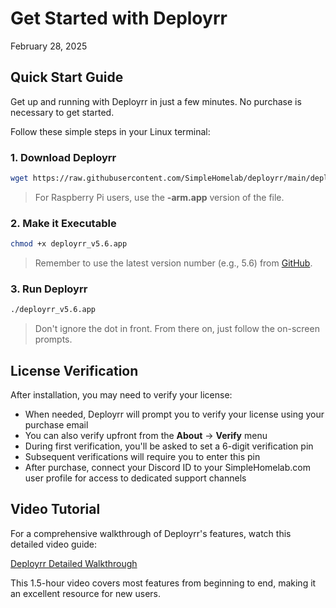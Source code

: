 # Get Started with Deployrr
February 28, 2025

## Quick Start Guide
Get up and running with Deployrr in just a few minutes. No purchase is necessary to get started.

Follow these simple steps in your Linux terminal:

### 1. Download Deployrr
```bash
wget https://raw.githubusercontent.com/SimpleHomelab/deployrr/main/deployrr_v5.6.app
```

> For Raspberry Pi users, use the **-arm.app** version of the file.

### 2. Make it Executable
```bash
chmod +x deployrr_v5.6.app
```

> Remember to use the latest version number (e.g., 5.6) from [GitHub](https://github.com/SimpleHomelab/deployrr).

### 3. Run Deployrr
```bash
./deployrr_v5.6.app
```

> Don't ignore the dot in front. From there on, just follow the on-screen prompts.

## License Verification

After installation, you may need to verify your license:

- When needed, Deployrr will prompt you to verify your license using your purchase email
- You can also verify upfront from the **About** -> **Verify** menu
- During first verification, you'll be asked to set a 6-digit verification pin
- Subsequent verifications will require you to enter this pin
- After purchase, connect your Discord ID to your SimpleHomelab.com user profile for access to dedicated support channels

## Video Tutorial

For a comprehensive walkthrough of Deployrr's features, watch this detailed video guide:

[Deployrr Detailed Walkthrough](https://www.youtube.com/watch?v=rdqbAr0TFnQ)

This 1.5-hour video covers most features from beginning to end, making it an excellent resource for new users.
